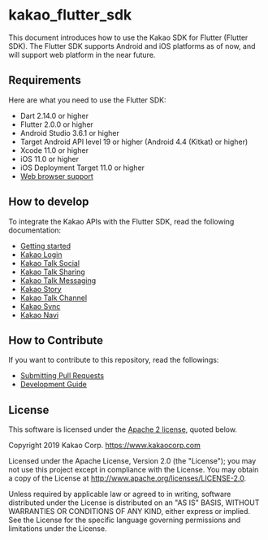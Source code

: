 # kakao_flutter_sdk

This document introduces how to use the Kakao SDK for Flutter (Flutter SDK). The Flutter SDK supports Android and iOS platforms as of now, and will support web platform in the near future.

## Requirements

Here are what you need to use the Flutter SDK:

- Dart 2.14.0 or higher
- Flutter 2.0.0 or higher
- Android Studio 3.6.1 or higher
- Target Android API level 19 or higher (Android 4.4 (Kitkat) or higher)
- Xcode 11.0 or higher
- iOS 11.0 or higher
- iOS Deployment Target 11.0 or higher
- [Web browser support](https://developers.kakao.com/docs/latest/getting-started/sdk-flutter#supported-browser)

## How to develop

To integrate the Kakao APIs with the Flutter SDK, read the following documentation:

- [Getting started](https://developers.kakao.com/docs/latest/getting-started/sdk-flutter)
- [Kakao Login](https://developers.kakao.com/docs/latest/kakaologin/flutter)
- [Kakao Talk Social](https://developers.kakao.com/docs/latest/kakaotalk-social/flutter)
- [Kakao Talk Sharing](https://developers.kakao.com/docs/latest/message/flutter-link)
- [Kakao Talk Messaging](https://developers.kakao.com/docs/latest/message/flutter)
- [Kakao Story](https://developers.kakao.com/docs/latest/kakaostory/flutter)
- [Kakao Talk Channel](https://developers.kakao.com/docs/latest/kakaotalk-channel/flutter)
- [Kakao Sync](https://developers.kakao.com/docs/latest/kakaosync/terms#flutter)
- [Kakao Navi](https://developers.kakao.com/docs/latest/kakaonavi/flutter)

## How to Contribute

If you want to contribute to this repository, read the followings:

- [Submitting Pull Requests](https://github.com/kakao/kakao_flutter_sdk/wiki/Submitting-Pull-Requests)
- [Development Guide](https://github.com/kakao/kakao_flutter_sdk/wiki/Development-Guide)

## License

This software is licensed under the [Apache 2 license](packages/kakao_flutter_sdk/LICENSE), quoted below.

Copyright 2019 Kakao Corp. <https://www.kakaocorp.com>

Licensed under the Apache License, Version 2.0 (the "License"); you may not
use this project except in compliance with the License. You may obtain a copy
of the License at http://www.apache.org/licenses/LICENSE-2.0.

Unless required by applicable law or agreed to in writing, software
distributed under the License is distributed on an "AS IS" BASIS, WITHOUT
WARRANTIES OR CONDITIONS OF ANY KIND, either express or implied. See the
License for the specific language governing permissions and limitations under
the License.